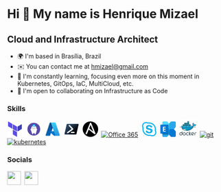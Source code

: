 Hi 👋 My name is Henrique Mizael
================================

Cloud and Infrastructure Architect
----------------------------------

* 🌍  I'm based in Brasília, Brazil
* ✉️  You can contact me at [hmizael@gmail.com](mailto:hmizael@gmail.com)
* 🧠  I'm constantly learning, focusing even more on this moment in Kubernetes, GitOps, IaC, MultiCloud, etc.
* 🤝  I'm open to collaborating on Infrastructure as Code

### Skills

<p align="left">
<a href="https://terraform.io/" target="_blank" rel="noreferrer"><img src="https://raw.githubusercontent.com/hmizael/profileme-dev/main/public/icons/skills/terraformio-icon.svg" width="36" height="36" alt="Terraform" /></a>&nbsp
<a href="https://terragrunt.gruntwork.io/" target="_blank" rel="noreferrer"><img src="https://raw.githubusercontent.com/hmizael/profileme-dev/main/public/icons/skills/terragrunt-icon.png" width="36" height="36" alt="Terragrunt" /></a>&nbsp
<a href="https://azure.com/" target="_blank" rel="noreferrer"><img src="https://raw.githubusercontent.com/hmizael/profileme-dev/main/public/icons/skills/azure-icon.svg" width="36" height="36" alt="Azure" /></a>&nbsp
<a href="https://github.com/PowerShell/PowerShell/" target="_blank" rel="noreferrer"><img src="https://raw.githubusercontent.com/hmizael/profileme-dev/main/public/icons/skills/PowerShell-core-icon.png" width="36" height="36" alt="Powershell" /></a>&nbsp
<a href="https://www.ansible.com/" target="_blank" rel="noreferrer"><img src="https://raw.githubusercontent.com/hmizael/profileme-dev/main/public/icons/skills/ansible-icon.svg" width="36" height="36" alt="Ansible" /></a>&nbsp
<a href="https://www.microsoft.com/en-us/microsoft-365" target="_blank" rel="noreferrer"><img src="https://raw.githubusercontent.com/hmizael/profileme-dev/main/public/icons/skills/office-365-icon.svg" width="36" height="36" alt="Office 365" /></a>&nbsp
<a href="https://docs.microsoft.com/en-us/skypeforbusiness/" target="_blank" rel="noreferrer"><img src="https://raw.githubusercontent.com/hmizael/profileme-dev/main/public/icons/skills/s4b-icon.png" width="36" height="36" alt="Skype for Business" /></a>&nbsp
<a href="https://docs.microsoft.com/en-us/exchange/" target="_blank" rel="noreferrer"><img src="https://raw.githubusercontent.com/hmizael/profileme-dev/main/public/icons/skills/exchange-icon.svg" width="36" height="36" alt="Exchange Server" /></a>&nbsp
<a href="https://www.docker.com/" target="_blank" rel="noreferrer"><img src="https://raw.githubusercontent.com/devicons/devicon/master/icons/docker/docker-original-wordmark.svg" alt="docker" width="40" height="40" /></a>&nbsp
<a href="https://git-scm.com/" target="_blank" rel="noreferrer"><img src="https://www.vectorlogo.zone/logos/git-scm/git-scm-icon.svg" alt="git" width="40" height="40"/></a>&nbsp
<a href="https://kubernetes.io" target="_blank" rel="noreferrer"><img src="https://www.vectorlogo.zone/logos/kubernetes/kubernetes-icon.svg" alt="kubernetes" width="40" height="40"/></a>
</p>

### Socials

<p align="left">
<a href="https://www.github.com/hmizael" target="_blank" rel="noreferrer"><img src="https://raw.githubusercontent.com/danielcranney/readme-generator/main/public/icons/socials/github.svg" width="32" height="32" /></a>&nbsp
<a href="https://www.linkedin.com/in/hmizael" target="_blank" rel="noreferrer"><img src="https://raw.githubusercontent.com/danielcranney/readme-generator/main/public/icons/socials/linkedin.svg" width="32" height="32" /></a>&nbsp
</p>
